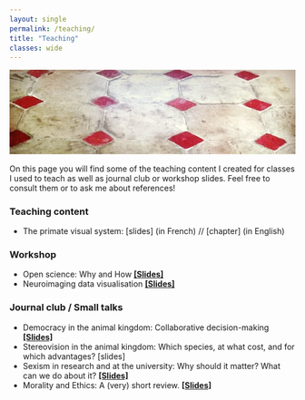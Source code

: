 ```yaml
---
layout: single
permalink: /teaching/
title: "Teaching"
classes: wide
---
```


<img src="/assets/images/Tiles_IG_cut.jpg" alt="Teaching"> 

On this page you will find some of the teaching content I created for classes I used to teach as well as journal club or workshop slides.
Feel free to consult them or to ask me about references!


### Teaching content
- The primate visual system: [slides] (in French) // [chapter] (in English)

### Workshop
- Open science: Why and How <a href="/pdf/OSF_YSM18.pdf" target="_blank"><b>[Slides]</b></a>
- Neuroimaging data visualisation <a href="/pdf/YHB_ToulouseDataViz.pdf" target="_blank"><b>[Slides]</b></a>

### Journal club / Small talks
- Democracy in the animal kingdom: Collaborative decision-making <a href="/pdf/DemocracyAnimalKingdom.pdf" target="_blank"><b>[Slides]</b></a>
- Stereovision in the animal kingdom: Which species, at what cost, and for which advantages? [slides]
- Sexism in research and at the university: Why should it matter? What can we do about it? <a href="/pdf/SexismInAcademia.pdf" target="_blank"><b>[Slides]</b></a>
- Morality and Ethics: A (very) short review. <a href="/pdf/MoralityEthicsReview.pdf" target="_blank"><b>[Slides]</b></a>
